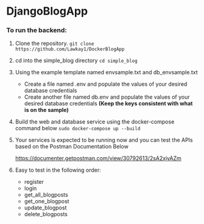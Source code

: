 # DjangoBlogApp 

### To run the backend:

1. Clone the repository. 
	`git clone https://github.com/Lawkay1/DockerBlogApp`

2. cd into the simple_blog directory 
	`cd simple_blog`
3. Using the example template named envsample.txt and db_envsample.txt 
	- Create a file named .env and populate the values of your desired database credentials
	- Create another file named db.env and populate the values of your desired database credentials 
	**(Keep the keys consistent with what is on the sample)**

4. Build the web and database service using the docker-compose command below 
	`sudo docker-compose up --build`

5. Your services is expected to be running now and you can test the APIs based on the Postman Documentation Below

	https://documenter.getpostman.com/view/30792613/2sA2xjyAZm

6. Easy to test in the following order:
	- register 
	- login
	- get_all_blogposts
	- get_one_blogpost
	- update_blogpost
	- delete_blogposts
